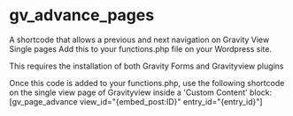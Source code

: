 # gv_advance_pages
A shortcode that allows a previous and next navigation on Gravity View Single pages
Add this to your functions.php file on your Wordpress site.

This requires the installation of both Gravity Forms and Gravityview plugins

Once this code is added to your functions.php, use the following shortcode on the single view page of Gravityview inside a 'Custom Content' block:
[gv_page_advance view_id="{embed_post:ID}" entry_id="{entry_id}"]
